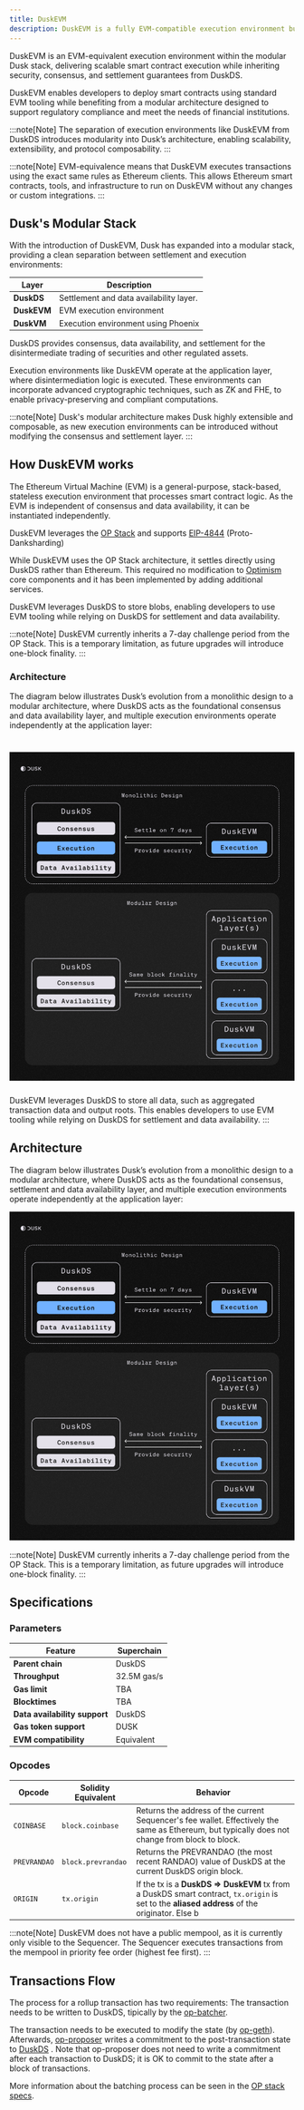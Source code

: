 ```yaml
---
title: DuskEVM
description: DuskEVM is a fully EVM-compatible execution environment built on the Dusk Network. Powered by the OP Stack and EIP-4844 (Proto-Danksharding), it enables developers to leverage EVM tooling while settling on Dusk’s compliant and modular infrastructure.
---
```


DuskEVM is an EVM-equivalent execution environment within the modular Dusk stack, delivering scalable smart contract execution while inheriting security, consensus, and settlement guarantees from DuskDS.

DuskEVM enables developers to deploy smart contracts using standard EVM tooling while benefiting from a modular architecture designed to support regulatory compliance and meet the needs of financial institutions.

:::note[Note]
The separation of execution environments like DuskEVM from DuskDS introduces modularity into Dusk’s architecture, enabling scalability, extensibility, and protocol composability.
:::


:::note[Note]
EVM-equivalence means that DuskEVM executes transactions using the exact same rules as Ethereum clients. This allows Ethereum smart contracts, tools, and infrastructure to run on DuskEVM without any changes or custom integrations.
:::

## Dusk's Modular Stack

With the introduction of DuskEVM, Dusk has expanded into a modular stack, providing a clean separation between settlement and execution environments:

| Layer            | Description                                                                 |
|------------------|-----------------------------------------------------------------------------|
| **DuskDS**        | Settlement and data availability layer.|
| **DuskEVM**       | EVM execution environment                     |
| **DuskVM**        | Execution environment using Phoenix                  |



DuskDS provides consensus, data availability, and settlement for the disintermediate trading of securities and other regulated assets.

Execution environments like DuskEVM operate at the application layer, where disintermediation logic is executed. These environments can incorporate advanced cryptographic techniques, such as ZK and FHE, to enable privacy-preserving and compliant computations.

:::note[Note]
Dusk's modular architecture makes Dusk highly extensible and composable, as new execution environments can be introduced without modifying the consensus and settlement layer.
:::

## How DuskEVM works

The Ethereum Virtual Machine (EVM) is a general-purpose, stack-based, stateless execution environment that processes smart contract logic. As the EVM is independent of consensus and data availability, it can be instantiated independently.

DuskEVM leverages the <a href="https://docs.optimism.io/stack/getting-started" target="_blank">OP Stack</a> and supports <a href="https://www.eip4844.com/" target="_blank">EIP-4844</a> (Proto-Danksharding)

While DuskEVM uses the OP Stack architecture, it settles directly using DuskDS rather than Ethereum. This required no modification to <a href="https://github.com/ethereum-optimism/optimism" target="_blank">Optimism</a> core components and it has been implemented by adding additional services.


DuskEVM leverages DuskDS to store blobs, enabling developers to use EVM tooling while relying on DuskDS for settlement and data availability.


:::note[Note]
DuskEVM currently inherits a 7-day challenge period from the OP Stack. This is a temporary limitation, as future upgrades will introduce one-block finality.
:::

### Architecture

The diagram below illustrates Dusk’s evolution from a monolithic design to a modular architecture, where DuskDS acts as the foundational consensus and data availability layer, and multiple execution environments operate independently at the application layer:

![Dusk's modular architecture](../../../../assets/modular_vs_monolithic.png)
=======
DuskEVM leverages DuskDS to store all data, such as aggregated transaction data and output roots. This enables developers to use EVM tooling while relying on DuskDS for settlement and data availability.
:::

## Architecture

The diagram below illustrates Dusk’s evolution from a monolithic design to a modular architecture, where DuskDS acts as the foundational consensus, settlement and data availability layer, and multiple execution environments operate independently at the application layer:

![Dusk's modular architecture](../../../../assets/modular_vs_monolithic.png)

:::note[Note]
DuskEVM currently inherits a 7-day challenge period from the OP Stack. This is a temporary limitation, as future upgrades will introduce one-block finality.
:::


## Specifications

### Parameters
| Feature                   | Superchain        |
|---------------------------|-------------------|
| **Parent chain**          | DuskDS          |
| **Throughput**           | 32.5M gas/s       |
| **Gas limit**            | TBA              |
| **Blocktimes**           | TBA             |
| **Data availability support** | DuskDS    |
| **Gas token support**    | DUSK               |
| **EVM compatibility**     | Equivalent        |

### Opcodes

| Opcode      | Solidity Equivalent | Behavior                                                                                                                                         |
|-------------|---------------------|--------------------------------------------------------------------------------------------------------------------------------------------------|
| `COINBASE`  | `block.coinbase`    | Returns the address of the current Sequencer's fee wallet. Effectively the same as Ethereum, but typically does not change from block to block. |
| `PREVRANDAO`| `block.prevrandao`  | Returns the PREVRANDAO (the most recent RANDAO) value of DuskDS at the current DuskDS origin block.                                                      |
| `ORIGIN`    | `tx.origin`         | If the tx is a **DuskDS ⇒ DuskEVM** tx from a DuskDS smart contract, `tx.origin` is set to the **aliased address** of the originator. Else b


:::note[Note]
DuskEVM does not have a public mempool, as it is currently only visible to the Sequencer. The Sequencer executes transactions from the mempool in priority fee order (highest fee first).
:::


## Transactions Flow

The process for a rollup transaction has two requirements:
The transaction needs to be written to DuskDS, tipically by the <a href="https://github.com/ethereum-optimism/optimism/tree/v1.1.4/op-batcher" target="_blank">op-batcher</a>.

The transaction needs to be executed to modify the state (by <a href="https://github.com/ethereum-optimism/op-geth" target="_blank">op-geth</a>). Afterwards,  <a href="https://github.com/ethereum-optimism/optimism/tree/develop/op-proposer" target="_blank">op-proposer</a> writes a commitment to the post-transaction state to [DuskDS](/learn/core-components#duskds) . Note that op-proposer does not need to write a commitment after each transaction to DuskDS; it is OK to commit to the state after a block of transactions.

More information about the batching process can be seen in the  <a href="https://specs.optimism.io/protocol/derivation.html?utm_source=op-docs&utm_medium=docs#batch-submission" target="_blank">OP stack specs</a>.
